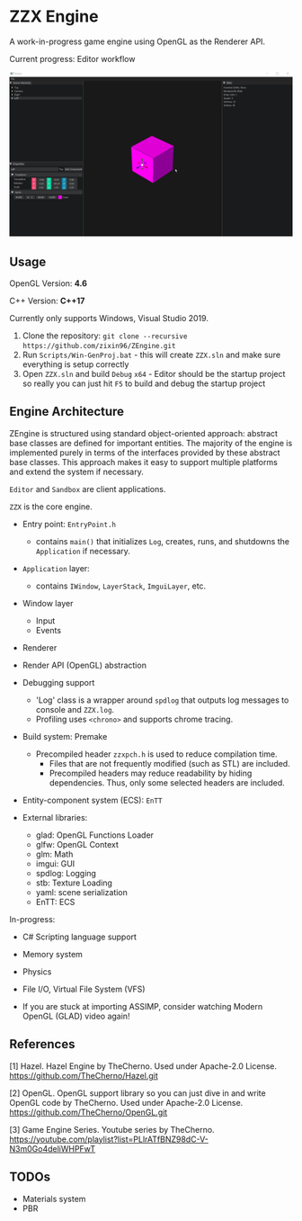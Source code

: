 # ZZX Engine

A work-in-progress game engine using OpenGL as the Renderer API.

Current progress: Editor workflow

![EngineDemo](ZEngineDemo.gif)

## Usage

OpenGL Version: **4.6**

C++ Version: **C++17**

Currently only supports Windows, Visual Studio 2019. 

1. Clone the repository: `git clone --recursive https://github.com/zixin96/ZEngine.git`
2. Run `Scripts/Win-GenProj.bat` - this will create `ZZX.sln` and make sure everything is setup correctly
3. Open `ZZX.sln` and build `Debug` `x64` - Editor should be the startup project so really you can just hit `F5` to build and debug the startup project

## Engine Architecture
ZEngine is structured using standard object-oriented approach: abstract base classes are defined for important entities. The majority of the engine is implemented purely in terms of the interfaces provided by these abstract base classes. This approach makes it easy to support multiple platforms and extend the system if necessary.

`Editor` and `Sandbox` are client applications. 

`ZZX` is the core engine.

- Entry point: `EntryPoint.h`
    - contains `main()` that initializes `Log`, creates, runs, and shutdowns the `Application` if necessary. 
- `Application` layer: 
    - contains `IWindow`, `LayerStack`, `ImguiLayer`, etc.
- Window layer
	- Input
	- Events
- Renderer
- Render API (OpenGL) abstraction 
- Debugging support
    - 'Log' class is a wrapper around `spdlog` that outputs log messages to console and `ZZX.log`.
    - Profiling uses `<chrono>` and supports chrome tracing.
- Build system: Premake
  - Precompiled header `zzxpch.h` is used to reduce compilation time.
    - Files that are not frequently modified (such as STL) are included. 
    - Precompiled headers may reduce readability by hiding dependencies. Thus, only some selected headers are included.
- Entity-component system (ECS): `EnTT`

- External libraries:
    - glad: OpenGL Functions Loader
    - glfw: OpenGL Context
    - glm: Math
    - imgui: GUI 
    - spdlog: Logging
    - stb: Texture Loading
    - yaml: scene serialization
    - EnTT: ECS

In-progress:

- C# Scripting language support
- Memory system
- Physics
- File I/O, Virtual File System (VFS)

- If you are stuck at importing ASSIMP, consider watching Modern OpenGL (GLAD) video again!
  
  
## References

[1] Hazel. Hazel Engine by TheCherno. 
    Used under Apache-2.0 License.
    https://github.com/TheCherno/Hazel.git

[2] OpenGL. OpenGL support library so you can just dive in and write OpenGL code by TheCherno.
    Used under Apache-2.0 License.
    https://github.com/TheCherno/OpenGL.git

[3] Game Engine Series. Youtube series by TheCherno. 
    https://youtube.com/playlist?list=PLlrATfBNZ98dC-V-N3m0Go4deliWHPFwT

## TODOs

- Materials system
- PBR